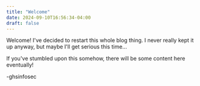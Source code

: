 ```yaml
---
title: "Welcome"
date: 2024-09-10T16:56:34-04:00
draft: false
---
```


Welcome! I've decided to restart this whole blog thing. I never really kept it up anyway, but maybe I'll get serious this time...

If you've stumbled upon this somehow, there will be some content here eventually!

-ghsinfosec

